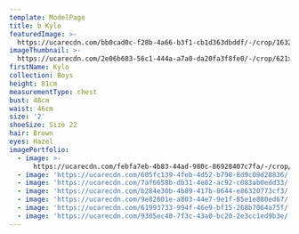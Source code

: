 ```yaml
---
template: ModelPage
title: b Kylo
featuredImage: >-
  https://ucarecdn.com/bb0cad0c-f28b-4a66-b3f1-cb1d363dbddf/-/crop/1632x1114/0,105/-/preview/
imageThumbnail: >-
  https://ucarecdn.com/2e06b683-56c1-444a-a7a0-da20fa3f8fe0/-/crop/621x816/484,105/-/preview/
firstName: Kylo
collection: Boys
height: 81cm
measurementType: chest
bust: 48cm
waist: 46cm
size: '2'
shoeSize: Size 22
hair: Brown
eyes: Hazel
imagePortfolio:
  - image: >-
      https://ucarecdn.com/febfa7eb-4b83-44ad-980c-86928407c7fa/-/crop/807x1213/405,64/-/preview/
  - image: 'https://ucarecdn.com/605fc139-4feb-4d52-b798-8d9c09d28836/'
  - image: 'https://ucarecdn.com/7af6658b-db31-4e82-ac92-c083ab0edd33/'
  - image: 'https://ucarecdn.com/b284e30b-4b89-417b-8644-e86320773cf3/'
  - image: 'https://ucarecdn.com/9e82601e-a803-44e7-9e1f-85e1e880ed67/'
  - image: 'https://ucarecdn.com/61993733-994f-46e9-bf15-268b7064a75f/'
  - image: 'https://ucarecdn.com/9305ec40-7f3c-43a0-bc20-2e3cc1ed9b3e/'
---
```



